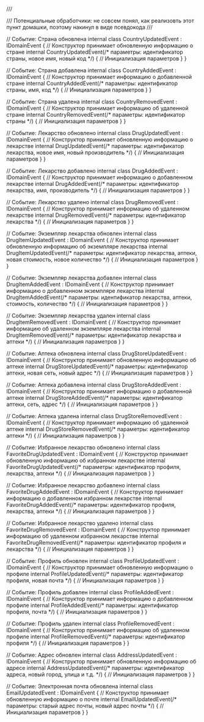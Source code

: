 /// <summary>
/// Потенциальные обработчики: не совсем понял, как реализовть этот пункт домашки, поэтому накинул в виде псевдокода
/// </summary>

// Событие: Страна обновлена
internal class CountryUpdatedEvent : IDomainEvent
{
    // Конструктор принимает обновленную информацию о стране
    internal CountryUpdatedEvent(/* параметры: идентификатор страны, новое имя, новый код */)
    {
        // Инициализация параметров
    }
}

// Событие: Страна добавлена
internal class CountryAddedEvent : IDomainEvent
{
    // Конструктор принимает информацию о добавленной стране
    internal CountryAddedEvent(/* параметры: идентификатор страны, имя, код */)
    {
        // Инициализация параметров
    }
}

// Событие: Страна удалена
internal class CountryRemovedEvent : IDomainEvent
{
    // Конструктор принимает информацию об удаленной стране
    internal CountryRemovedEvent(/* параметры: идентификатор страны */)
    {
        // Инициализация параметров
    }
}

// Событие: Лекарство обновлено
internal class DrugUpdatedEvent : IDomainEvent
{
    // Конструктор принимает обновленную информацию о лекарстве
    internal DrugUpdatedEvent(/* параметры: идентификатор лекарства, новое имя, новый производитель */)
    {
        // Инициализация параметров
    }
}

// Событие: Лекарство добавлено
internal class DrugAddedEvent : IDomainEvent
{
    // Конструктор принимает информацию о добавленном лекарстве
    internal DrugAddedEvent(/* параметры: идентификатор лекарства, имя, производитель */)
    {
        // Инициализация параметров
    }
}

// Событие: Лекарство удалено
internal class DrugRemovedEvent : IDomainEvent
{
    // Конструктор принимает информацию об удаленном лекарстве
    internal DrugRemovedEvent(/* параметры: идентификатор лекарства */)
    {
        // Инициализация параметров
    }
}

// Событие: Экземпляр лекарства обновлен
internal class DrugItemUpdatedEvent : IDomainEvent
{
    // Конструктор принимает обновленную информацию об экземпляре лекарства
    internal DrugItemUpdatedEvent(/* параметры: идентификатор лекарства, аптеки, новая стоимость, новое количество */)
    {
        // Инициализация параметров
    }
}

// Событие: Экземпляр лекарства добавлен
internal class DrugItemAddedEvent : IDomainEvent
{
    // Конструктор принимает информацию о добавленном экземпляре лекарства
    internal DrugItemAddedEvent(/* параметры: идентификатор лекарства, аптеки, стоимость, количество */)
    {
        // Инициализация параметров
    }
}

// Событие: Экземпляр лекарства удален
internal class DrugItemRemovedEvent : IDomainEvent
{
    // Конструктор принимает информацию об удаленном экземпляре лекарства
    internal DrugItemRemovedEvent(/* параметры: идентификатор лекарства и аптеки */)
    {
        // Инициализация параметров
    }
}

// Событие: Аптека обновлена
internal class DrugStoreUpdatedEvent : IDomainEvent
{
    // Конструктор принимает обновленную информацию об аптеке
    internal DrugStoreUpdatedEvent(/* параметры: идентификатор аптеки, новая сеть, новый адрес */)
    {
        // Инициализация параметров
    }
}

// Событие: Аптека добавлена
internal class DrugStoreAddedEvent : IDomainEvent
{
    // Конструктор принимает информацию о добавленной аптеке
    internal DrugStoreAddedEvent(/* параметры: идентификатор аптеки, сеть, адрес */)
    {
        // Инициализация параметров
    }
}

// Событие: Аптека удалена
internal class DrugStoreRemovedEvent : IDomainEvent
{
    // Конструктор принимает информацию об удаленной аптеке
    internal DrugStoreRemovedEvent(/* параметры: идентификатор аптеки */)
    {
        // Инициализация параметров
    }
}

// Событие: Избранное лекарство обновлено
internal class FavoriteDrugUpdatedEvent : IDomainEvent
{
    // Конструктор принимает обновленную информацию об избранном лекарстве
    internal FavoriteDrugUpdatedEvent(/* параметры: идентификатор профиля, лекарства, аптеки */)
    {
        // Инициализация параметров
    }
}

// Событие: Избранное лекарство добавлено
internal class FavoriteDrugAddedEvent : IDomainEvent
{
    // Конструктор принимает информацию о добавленном избранном лекарстве
    internal FavoriteDrugAddedEvent(/* параметры: идентификатор профиля, лекарства, аптеки */)
    {
        // Инициализация параметров
    }
}

// Событие: Избранное лекарство удалено
internal class FavoriteDrugRemovedEvent : IDomainEvent
{
    // Конструктор принимает информацию об удаленном избранном лекарстве
    internal FavoriteDrugRemovedEvent(/* параметры: идентификатор профиля и лекарства */)
    {
        // Инициализация параметров
    }
}

// Событие: Профиль обновлен
internal class ProfileUpdatedEvent : IDomainEvent
{
    // Конструктор принимает обновленную информацию о профиле
    internal ProfileUpdatedEvent(/* параметры: идентификатор профиля, новая почта */)
    {
        // Инициализация параметров
    }
}

// Событие: Профиль добавлен
internal class ProfileAddedEvent : IDomainEvent
{
    // Конструктор принимает информацию о добавленном профиле
    internal ProfileAddedEvent(/* параметры: идентификатор профиля, почта */)
    {
        // Инициализация параметров
    }
}

// Событие: Профиль удален
internal class ProfileRemovedEvent : IDomainEvent
{
    // Конструктор принимает информацию об удаленном профиле
    internal ProfileRemovedEvent(/* параметры: идентификатор профиля */)
    {
        // Инициализация параметров
    }
}

// Событие: Адрес обновлен
internal class AddressUpdatedEvent : IDomainEvent
{
    // Конструктор принимает обновленную информацию об адресе
    internal AddressUpdatedEvent(/* параметры: идентификатор адреса, новый город, улица и т.д. */)
    {
        // Инициализация параметров
    }
}

// Событие: Электронная почта обновлена
internal class EmailUpdatedEvent : IDomainEvent
{
    // Конструктор принимает обновленную информацию о почте
    internal EmailUpdatedEvent(/* параметры: старый адрес почты, новый адрес почты */)
    {
        // Инициализация параметров
    }
}

